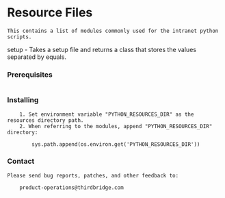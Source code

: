 # Resource Files

```
This contains a list of modules commonly used for the intranet python scripts.
```
setup - Takes a setup file and returns a class that stores the values separated by equals.

### Prerequisites

```
```

###  Installing
```
	1. Set environment variable "PYTHON_RESOURCES_DIR" as the resources directory path.
	2. When referring to the modules, append "PYTHON_RESOURCES_DIR" directory:
	
		sys.path.append(os.environ.get('PYTHON_RESOURCES_DIR'))
```

### Contact
```
Please send bug reports, patches, and other feedback to:

	product-operations@thirdbridge.com
```
